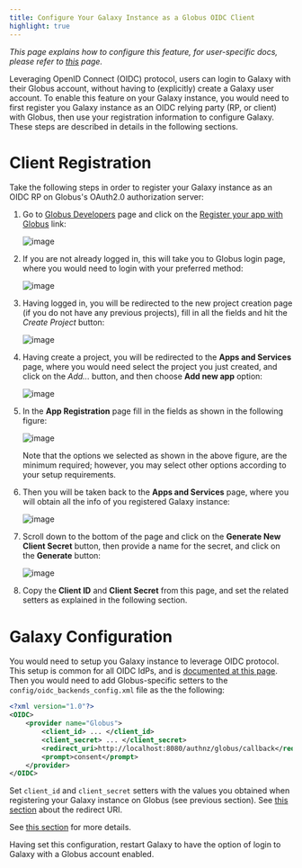 ```yaml
---
title: Configure Your Galaxy Instance as a Globus OIDC Client
highlight: true
---
```


_This page explains how to configure this feature, for user-specific docs, please refer to [this](/authnz/use/oidc/idps/globus/) page._


Leveraging OpenID Connect (OIDC) protocol, users can login to Galaxy with their
Globus account, without having to (explicitly) create a Galaxy user account. To
enable this feature on your Galaxy instance, you would need to first register 
you Galaxy instance as an OIDC relying party (RP, or client) with Globus, then 
use your registration information to configure Galaxy. These steps are described
in details in the following sections.   

# Client Registration 

Take the following steps in order to register your Galaxy instance as an OIDC RP 
on Globus's OAuth2.0 authorization server:

1. Go to [Globus Developers](https://developers.globus.org) page 
and click on the [Register your app with Globus](https://auth.globus.org/developers) link:

    ![image](/authnz/config/oidc/idps/globus/01.png)
    
2. If you are not already logged in, this will take you to Globus 
login page, where you would need to login with your preferred method: 

    ![image](/authnz/config/oidc/idps/globus/02.png)

3. Having logged in, you will be redirected to the new project creation page (if you
do not have any previous projects), fill in all the fields and hit the *Create Project*
button:

    ![image](/authnz/config/oidc/idps/globus/03.png)
 
4. Having create a project, you will be redirected to the **Apps and Services** page,
where you would need select the project you just created, and click on the *Add...* button,
and then choose **Add new app** option:
    
    ![image](/authnz/config/oidc/idps/globus/04.png)

5. In the **App Registration** page fill in the fields as shown in the following figure:

    ![image](/authnz/config/oidc/idps/globus/05.png)

    Note that the options we selected as shown in the above figure, are the 
    minimum required; however, you may select other options according to your
    setup requirements. 
 
6. Then you will be taken back to the **Apps and Services** page, where you will
obtain all the info of you registered Galaxy instance: 

    ![image](/authnz/config/oidc/idps/globus/06.png)
    
7. Scroll down to the bottom of the page and click on the 
**Generate New Client Secret** button, then provide a name for the secret, 
and click on the **Generate** button:

    ![image](/authnz/config/oidc/idps/globus/07.png)
    
8. Copy the **Client ID** and **Client Secret** from this page, and set the
related setters as explained in the following section. 
    
        
# Galaxy Configuration

You would need to setup you Galaxy instance to leverage OIDC protocol. 
This setup is common for all OIDC IdPs, and is 
[documented at this page](/authnz/config/oidc/#configure-oidc-backends).
Then you would need to add Globus-specific setters to the `config/oidc_backends_config.xml` file as the 
the following: 

```xml
<?xml version="1.0"?>
<OIDC>
    <provider name="Globus">
        <client_id> ... </client_id>
        <client_secret> ... </client_secret>
        <redirect_uri>http://localhost:8080/authnz/globus/callback</redirect_uri>
        <prompt>consent</prompt>
    </provider>
</OIDC>
```

Set `client_id` and `client_secret` setters with the values you 
obtained when registering your Galaxy instance on Globus (see previous
section). See [this section](/authnz/config/oidc/#redirect-uri)
about the redirect URI.

See [this section](/authnz/config/oidc/#supported-oidc-idps)
for more details.


Having set this configuration, restart Galaxy to have the option of login to 
Galaxy with a Globus account enabled.

